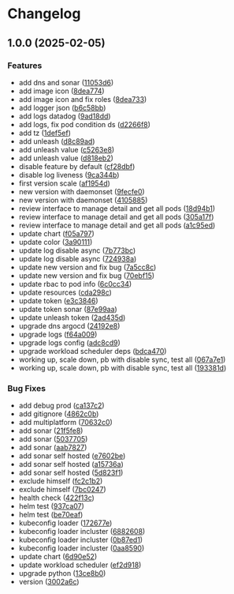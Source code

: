 # Changelog

## 1.0.0 (2025-02-05)


### Features

* add dns and sonar ([11053d6](https://github.com/didlawowo/workload-scheduler/commit/11053d6f9cc327cdda2d0849691fb46c6a96ed33))
* add image icon ([8dea774](https://github.com/didlawowo/workload-scheduler/commit/8dea7746f247cf849ce981791fc8f7d217b01d5e))
* add image icon and fix roles ([8dea733](https://github.com/didlawowo/workload-scheduler/commit/8dea733fcd0950a991d1fcd72d7686a194f651d1))
* add logger json ([b6c58bb](https://github.com/didlawowo/workload-scheduler/commit/b6c58bb91005cd23eced405d82d61accdc032f4d))
* add logs datadog ([9ad18dd](https://github.com/didlawowo/workload-scheduler/commit/9ad18dd16e901d336edede1df51a7761a7ed87a8))
* add logs, fix pod condition ds ([d2266f8](https://github.com/didlawowo/workload-scheduler/commit/d2266f868b7c6273d825253863a122c11453444b))
* add tz ([1def5ef](https://github.com/didlawowo/workload-scheduler/commit/1def5efb6905c1d0958dc60ea3f9cf6f7484b422))
* add unleash ([d8c89ad](https://github.com/didlawowo/workload-scheduler/commit/d8c89ad4d6c5fd3a16d77fa3cece3e1a58ddf521))
* add unleash value ([c5263e8](https://github.com/didlawowo/workload-scheduler/commit/c5263e894f16317b7ba8eabced6d16c6f1380f1a))
* add unleash value ([d818eb2](https://github.com/didlawowo/workload-scheduler/commit/d818eb28fddc86fce3f841f74144707b6ae51e5a))
* disable feature by default ([cf28dbf](https://github.com/didlawowo/workload-scheduler/commit/cf28dbfd29310c6284ab964aa13c85368c37fbae))
* disable log liveness ([9ca344b](https://github.com/didlawowo/workload-scheduler/commit/9ca344b24a61b829ec17fec719d5c84630f41d32))
* first version scale ([af1954d](https://github.com/didlawowo/workload-scheduler/commit/af1954d5475f7f77b08acf330d17f1fa321d20bc))
* new version with daemonset ([9fecfe0](https://github.com/didlawowo/workload-scheduler/commit/9fecfe0a8cd67803f83082db69388c67a705747f))
* new version with daemonset ([4105885](https://github.com/didlawowo/workload-scheduler/commit/4105885bf63b574bdb20ee0e18a59c7d721f50e6))
* review interface to manage detail and get all pods ([18d94b1](https://github.com/didlawowo/workload-scheduler/commit/18d94b1a8f37bb08a86099d2b7f8dcf5017b64a7))
* review interface to manage detail and get all pods ([305a17f](https://github.com/didlawowo/workload-scheduler/commit/305a17f0662425956c6189f6198ace845081a01d))
* review interface to manage detail and get all pods ([a1c95ed](https://github.com/didlawowo/workload-scheduler/commit/a1c95edc379cd8abcdb86180dc8724551e305ba4))
* update chart ([f05a797](https://github.com/didlawowo/workload-scheduler/commit/f05a79711dd7bff45b8449da909c4663e2e8219c))
* update color ([3a90111](https://github.com/didlawowo/workload-scheduler/commit/3a90111301080f13b084ff7ed545fd0b88ab0de9))
* update log disable async ([7b773bc](https://github.com/didlawowo/workload-scheduler/commit/7b773bc7e36675f03cf13636051697a565fb45c7))
* update log disable async ([724938a](https://github.com/didlawowo/workload-scheduler/commit/724938a18749b8a6593b3dfa70c269e3ae13c439))
* update new version and fix bug ([7a5cc8c](https://github.com/didlawowo/workload-scheduler/commit/7a5cc8cc19bac6e968b3c026d1fc48cceeb6cc82))
* update new version and fix bug ([70ebf15](https://github.com/didlawowo/workload-scheduler/commit/70ebf1535df025868698c2d210dfecc9ca3f1a82))
* update rbac to pod info ([6c0cc34](https://github.com/didlawowo/workload-scheduler/commit/6c0cc34ca5013a08f4005c925b4a78c3140acafd))
* update resources ([cda298c](https://github.com/didlawowo/workload-scheduler/commit/cda298c05a267e79e23f46832fa6ec6002113e82))
* update token ([e3c3846](https://github.com/didlawowo/workload-scheduler/commit/e3c3846edfd8b518e1adc6ea7fcd0725d1f32b5a))
* update token sonar ([87e99aa](https://github.com/didlawowo/workload-scheduler/commit/87e99aa09843792f0f80e2aa60a8a9250108ea72))
* update unleash token ([2ad435d](https://github.com/didlawowo/workload-scheduler/commit/2ad435d662918a1247e20fe3075bc04fc9cbee40))
* upgrade dns argocd ([24192e8](https://github.com/didlawowo/workload-scheduler/commit/24192e803612831db3575a3d7cc81d8374037db6))
* upgrade logs ([f64a009](https://github.com/didlawowo/workload-scheduler/commit/f64a009850d3cca8e38b6c4558e1cf8e7259b8d6))
* upgrade logs config ([adc8cd9](https://github.com/didlawowo/workload-scheduler/commit/adc8cd9b3dc9916734511e4e4c0d18817492c44c))
* upgrade workload scheduler  deps ([bdca470](https://github.com/didlawowo/workload-scheduler/commit/bdca470053f04d82c48f3977794b9de44cfcaff5))
* working up, scale down, pb with disable sync, test all ([067a7e1](https://github.com/didlawowo/workload-scheduler/commit/067a7e1c0cbfab142c4e0f10bdd8905d5085c350))
* working up, scale down, pb with disable sync, test all ([193381d](https://github.com/didlawowo/workload-scheduler/commit/193381d0e30d4f0a837794fbc1f4a4ff84bd7937))


### Bug Fixes

* add debug prod ([ca137c2](https://github.com/didlawowo/workload-scheduler/commit/ca137c2582811949038326f58b5c2d9d870606c5))
* add gitignore ([4862c0b](https://github.com/didlawowo/workload-scheduler/commit/4862c0b46669a264347cb6322d52e477f6e12ba7))
* add multiplatform ([70632c0](https://github.com/didlawowo/workload-scheduler/commit/70632c0e13818e6e5d18e4ac06ac07e1f117509b))
* add sonar ([21f5fe8](https://github.com/didlawowo/workload-scheduler/commit/21f5fe815b4e4c888a61a0bb0e0474ddaf0a661b))
* add sonar ([5037705](https://github.com/didlawowo/workload-scheduler/commit/50377057f7630126cb237fde47ca604c45ab6ea8))
* add sonar ([aab7827](https://github.com/didlawowo/workload-scheduler/commit/aab7827c970dd3e71073f215e4f22f9b2c34158c))
* add sonar self hosted ([e7602be](https://github.com/didlawowo/workload-scheduler/commit/e7602becce4f103687ffd17c1cbeda03af47fa4c))
* add sonar self hosted ([a15736a](https://github.com/didlawowo/workload-scheduler/commit/a15736a6c1442cb04aa42833967c8b4c1ed3c4c4))
* add sonar self hosted ([5d823f1](https://github.com/didlawowo/workload-scheduler/commit/5d823f1f1b99bc7517aae2847675a6e3fda6460f))
* exclude himself ([fc2c1b2](https://github.com/didlawowo/workload-scheduler/commit/fc2c1b2b846cc9db14cf399159ebbcc3e73b0e08))
* exclude himself ([7bc0247](https://github.com/didlawowo/workload-scheduler/commit/7bc024703dc10ca2c3aeaceb0457d7a320214cbe))
* health check ([422f13c](https://github.com/didlawowo/workload-scheduler/commit/422f13cfa9055b6debe2c53f38243cfd8a104557))
* helm test ([937ca07](https://github.com/didlawowo/workload-scheduler/commit/937ca0771e27912ee3ae189960272753a702fac5))
* helm test ([be70eaf](https://github.com/didlawowo/workload-scheduler/commit/be70eafb5eda737f8438bb9b77dedf6d816388ab))
* kubeconfig loader ([172677e](https://github.com/didlawowo/workload-scheduler/commit/172677e105223f96186755aab340b23b4bde0aa5))
* kubeconfig loader incluster ([6882608](https://github.com/didlawowo/workload-scheduler/commit/688260803cfe6b1e0f3ca64be750f2c8ec03eed6))
* kubeconfig loader incluster ([0b87ed1](https://github.com/didlawowo/workload-scheduler/commit/0b87ed15809547a0a30f3b311b264b040a352112))
* kubeconfig loader incluster ([0aa8590](https://github.com/didlawowo/workload-scheduler/commit/0aa859011eb31e45e032adf8e2210502bc6f4507))
* update chart ([6d90e52](https://github.com/didlawowo/workload-scheduler/commit/6d90e529c42c9ac16727ac37eb8091320790a6c7))
* update workload scheduler ([ef2d918](https://github.com/didlawowo/workload-scheduler/commit/ef2d918cb9e67c1393da256135e5025a08d94409))
* upgrade python ([13ce8b0](https://github.com/didlawowo/workload-scheduler/commit/13ce8b041ef4513dbef347b41e25856826d24aac))
* version ([3002a6c](https://github.com/didlawowo/workload-scheduler/commit/3002a6c274f407a680eae61bc60908811c4951f6))
